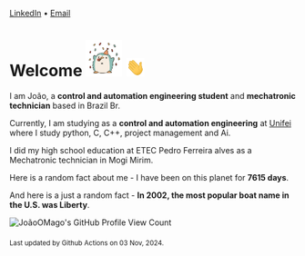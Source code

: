 [LinkedIn](https://www.linkedin.com/in/joão-pedro-gozzoli-b95641301/) &bull;
[Email](joaopedrogozzoli@gmail.com)

# Welcome <img src="happy.gif" height="64px" /> <img src="wave.gif" height="32px" />

I am João, a  **control and automation engineering student** and **mechatronic technician** based in Brazil Br.

Currently, I am studying as a **control and automation engineering** at [Unifei](https://unifei.edu.br) where I study python, C, C++, project management and Ai.

I did my high school education at ETEC Pedro Ferreira alves as a Mechatronic technician in Mogi Mirim.

Here is a random fact about me - I have been on this planet for **7615 days**.

And here is a just a random fact -  **In 2002, the most popular boat name in the U.S. was Liberty**.

![JoãoOMago's GitHub Profile View Count](https://komarev.com/ghpvc/?username=JoaoOMago)

<sub>Last updated by Github Actions on 03 Nov, 2024.</sub>
